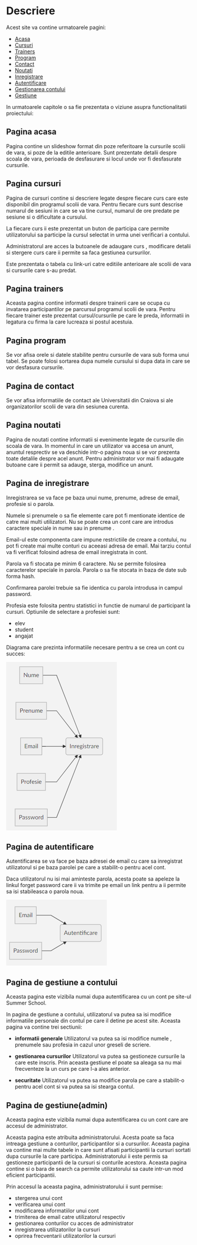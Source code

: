 # Descriere

Acest site va contine urmatoarele pagini:
* [Acasa](#pagina-acasa)
* [Cursuri](#pagina-cursuri)
* [Trainers](#pagina-trainers)
* [Program](#pagina-program)
* [Contact](#pagina-de-contact)
* [Noutati](#pagina-noutati)
* [Inregistrare](#pagina-de-inregistrare)
* [Autentificare](#pagina-de-autentificare)
* [Gestionarea contului](#pagina-de-gestiune-a-contului)
* [Gestiune](#pagina-de-gestiuneadmin)


In urmatoarele capitole o sa fie prezentata o viziune asupra functionalitatii proiectului:

## Pagina acasa

Pagina contine un slideshow format din poze referitoare la cursurile scolii de vara, si poze de la editile anterioare.
Sunt prezentate detalii despre scoala de vara, perioada de desfasurare si locul unde vor fi desfasurate cursurile.

## Pagina cursuri

Pagina de cursuri contine si descriere legate despre fiecare curs care este disponibil din programul scolii de vara.
Pentru fiecare curs sunt descrise numarul de sesiuni in care se va tine cursul, numarul de ore predate pe sesiune si o dificultate a cursului.

La fiecare curs ii este prezentat un buton de participa care permite utilizatorului sa participe la cursul selectat in urma unei verificari a contului.

Administratorul are acces la butoanele de adaugare curs , modificare detalii si stergere curs care ii permite sa faca gestiunea cursurilor.

Este prezentata o tabela cu link-uri catre editiile anterioare ale scolii de vara si cursurile care s-au predat.

## Pagina trainers

Aceasta pagina contine informatii despre trainerii care se ocupa cu invatarea participantilor pe parcursul programul scolii de vara.
Pentru fiecare trainer este prezentat cursul/cursurile pe care le preda, informatii in legatura cu firma la care lucreaza si postul acestuia.

## Pagina program

Se vor afisa orele si datele stabilite pentru cursurile de vara sub forma unui tabel. Se poate folosi sortarea dupa numele cursului si dupa data in care se vor desfasura cursurile.


## Pagina de contact

Se vor afisa informatiile de contact ale Universitatii din Craiova si ale organizatorilor scolii de vara din sesiunea curenta.


## Pagina noutati

Pagina de noutati contine informatii si evenimente legate de cursurile din scoala de vara.
In momentul in care un utilizator va accesa un anunt, anuntul resprectiv se va deschide intr-o pagina noua si se vor prezenta toate detalile despre acel anunt.
Pentru administrator vor mai fi adaugate butoane care ii permit sa adauge, sterga, modifice un anunt.

## Pagina de inregistrare

Inregistrarea se va face pe baza unui nume, prenume, adrese de email, profesie si o parola.

Numele si prenumele o sa fie elemente care pot fi mentionate identice de catre mai multi utilizatori. Nu se poate crea un cont care are introdus caractere speciale in nume sau in prenume .

Email-ul este componenta care impune restrictiile de creare a contului, nu pot fi create mai multe conturi cu aceeasi adresa de email. Mai tarziu contul va fi verificat folosind adresa de email inregistrata in cont.

Parola va fi stocata pe minim 6 caractere. Nu se permite folosirea caracterelor speciale in parola. Parola o sa fie stocata in baza de date sub forma hash.

Confirmarea parolei trebuie sa fie identica cu parola introdusa in campul password.

Profesia este folosita pentru statistici in functie de numarul de participant la cursuri. Optiunile de selectare a profesiei sunt:
* elev
* student
* angajat

Diagrama care prezinta informatiile necesare pentru a se crea un cont cu succes:

![alt text](https://github.com/karmatime/summer-school/blob/master/Images/Markdown/Register.png "Register")

## Pagina de autentificare

Autentificarea se va face pe baza adresei de email cu care sa inregistrat utilizatorul si pe baza parolei pe care a stabilit-o pentru acel cont.

Daca utilizatorul nu isi mai aminteste parola, acesta poate sa apeleze la linkul forget password care ii va trimite pe email un link pentru a ii permite sa isi stabileasca o parola noua.

![alt text](https://github.com/karmatime/summer-school/blob/master/Images/Markdown/Login.png "Login")

## Pagina de gestiune a contului

Aceasta pagina este vizibila numai dupa autentificarea cu un cont pe site-ul Summer School.

In pagina de gestiune a contului, utilizatorul va putea sa isi modifice informatiile personale din contul pe care il detine pe acest site.
Aceasta pagina va contine trei sectiunii:

 * **informatii generale**
 Utilizatorul va putea sa isi modifice numele , prenumele sau profesia in cazul unor greseli de scriere.
 
 * **gestionarea cursurilor**
 Utilizatorul va putea sa gestioneze cursurile la care este inscris. Prin aceasta gestiune el poate sa aleaga sa nu mai frecventeze la un curs pe care l-a ales anterior.
 
 * **securitate**
  Utilizatorul va putea sa modifice parola pe care a stabilit-o pentru acel cont si va putea sa isi stearga contul.


## Pagina de gestiune(admin)

Aceasta pagina este vizibila numai dupa autentificarea cu un cont care are accesul de administrator.

Aceasta pagina este atribuita administratorului. Acesta poate sa faca intreaga gestiune a conturilor, participantilor si a cursurilor.
Aceasta pagina va contine mai multe tabele in care sunt afisati participantii la cursuri sortati dupa cursurile la care participa. Administratorului ii este permis sa gestioneze participantii de la cursuri si conturile acestora. Aceasta pagina contine si o bara de search ca permite utilizatorului sa caute intr-un mod eficient participantii.

Prin accesul la aceasta pagina, administratorului ii sunt permise:
* stergerea unui cont
* verificarea unui cont
* modificarea informatiilor unui cont
* trimiterea de email catre utilizatorul respectiv
* gestionarea conturilor cu acces de administrator
* inregistrarea utilizatorilor la cursuri
* oprirea frecventarii utilizatorilor la cursuri

